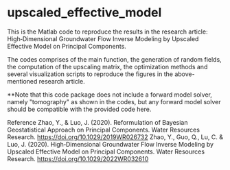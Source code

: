# upscaled_effective_model

This is the Matlab code to reproduce the results in the research article: High‐Dimensional Groundwater Flow Inverse Modeling by Upscaled Effective Model on Principal Components.

The codes comprises of the main function, the generation of random fields, the computation of the upscaling matrix, the optimization methods and several visualization scripts to reproduce the figures in the above-mentioned research article.

**Note that this code package does not include a forward model solver, namely "tomography" as shown in the codes, but any forward model solver should be compatible with the provided code here.

Reference
Zhao, Y., & Luo, J. (2020). Reformulation of Bayesian Geostatistical Approach on Principal Components. Water Resources Research. https://doi.org/10.1029/2019WR026732
Zhao, Y., Guo, Q., Lu, C. & Luo, J. (2020). High‐Dimensional Groundwater Flow Inverse Modeling by Upscaled Effective Model on Principal Components. Water Resources Research. https://doi.org/10.1029/2022WR032610

